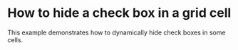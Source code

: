 # How to hide a check box in a grid cell


<p>This example demonstrates how to dynamically hide check boxes in some cells.</p>

<br/>



